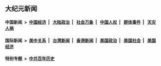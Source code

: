 ## 大纪元新闻

#### 中国新闻 &nbsp;>&nbsp; [中国经济](indexes/ncid283/README.md?08290445) &nbsp;| &nbsp; [大陆政治](indexes/ncid277/README.md?08290445) &nbsp;| &nbsp; [社会万象](indexes/ncid282/README.md?08290445) &nbsp;| &nbsp; [中国人权](indexes/ncid278/README.md?08290445) &nbsp;| &nbsp; [群体事件](indexes/ncid279/README.md?08290445) &nbsp;| &nbsp; [天灾人祸](indexes/ncid280/README.md?08290445)

#### 国际新闻 &nbsp;>&nbsp; [美中关系](indexes/nf1412576/README.md?08290445) &nbsp;| &nbsp; [台湾新闻](indexes/ncid1349361/README.md?08290445) &nbsp;| &nbsp; [香港新闻](indexes/ncid1349362/README.md?08290445) &nbsp;| &nbsp; [美国政治](indexes/ncid1078159/README.md?08290445) &nbsp;| &nbsp; [美国社会](indexes/ncid1078160/README.md?08290445) &nbsp;| &nbsp; [美国经济](indexes/ncid1078158/README.md?08290445)

#### 特别专题 &nbsp;>&nbsp; [中共百年历史](https://github.com/epoch-news/epoch-special/blob/master/README.md?08290445)  
